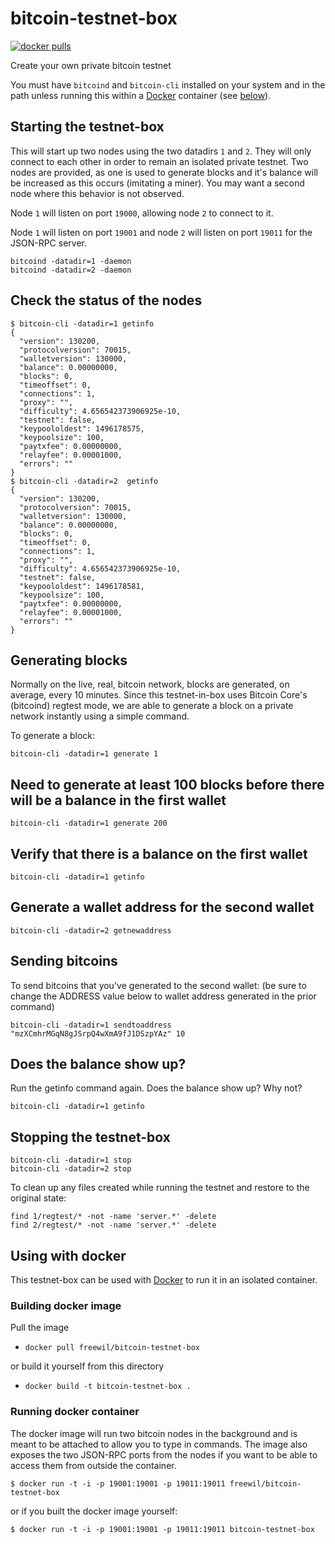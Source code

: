# bitcoin-testnet-box
[![docker pulls](https://img.shields.io/docker/pulls/freewil/bitcoin-testnet-box.svg?style=flat)](https://hub.docker.com/r/freewil/bitcoin-testnet-box/)

Create your own private bitcoin testnet

You must have `bitcoind` and `bitcoin-cli` installed on your system and in the
path unless running this within a [Docker](https://www.docker.com) container
(see [below](#using-with-docker)).

## Starting the testnet-box

This will start up two nodes using the two datadirs `1` and `2`. They
will only connect to each other in order to remain an isolated private testnet.
Two nodes are provided, as one is used to generate blocks and it's balance
will be increased as this occurs (imitating a miner). You may want a second node
where this behavior is not observed.

Node `1` will listen on port `19000`, allowing node `2` to connect to it.

Node `1` will listen on port `19001` and node `2` will listen on port `19011`
for the JSON-RPC server.


```
bitcoind -datadir=1 -daemon
bitcoind -datadir=2 -daemon
```

## Check the status of the nodes

```
$ bitcoin-cli -datadir=1 getinfo
{
  "version": 130200,
  "protocolversion": 70015,
  "walletversion": 130000,
  "balance": 0.00000000,
  "blocks": 0,
  "timeoffset": 0,
  "connections": 1,
  "proxy": "",
  "difficulty": 4.656542373906925e-10,
  "testnet": false,
  "keypoololdest": 1496178575,
  "keypoolsize": 100,
  "paytxfee": 0.00000000,
  "relayfee": 0.00001000,
  "errors": ""
}
$ bitcoin-cli -datadir=2  getinfo
{
  "version": 130200,
  "protocolversion": 70015,
  "walletversion": 130000,
  "balance": 0.00000000,
  "blocks": 0,
  "timeoffset": 0,
  "connections": 1,
  "proxy": "",
  "difficulty": 4.656542373906925e-10,
  "testnet": false,
  "keypoololdest": 1496178581,
  "keypoolsize": 100,
  "paytxfee": 0.00000000,
  "relayfee": 0.00001000,
  "errors": ""
}
```

## Generating blocks

Normally on the live, real, bitcoin network, blocks are generated, on average,
every 10 minutes. Since this testnet-in-box uses Bitcoin Core's (bitcoind)
regtest mode, we are able to generate a block on a private network
instantly using a simple command.

To generate a block:

```
bitcoin-cli -datadir=1 generate 1
```


## Need to generate at least 100 blocks before there will be a balance in the first wallet
```
bitcoin-cli -datadir=1 generate 200
```

## Verify that there is a balance on the first wallet
```
bitcoin-cli -datadir=1 getinfo
```

## Generate a wallet address for the second wallet
```
bitcoin-cli -datadir=2 getnewaddress
```

## Sending bitcoins
To send bitcoins that you've generated to the second wallet: (be sure to change the ADDRESS value below to wallet address generated in the prior command)

```
bitcoin-cli -datadir=1 sendtoaddress "mzXCmhrMGqN8gJSrpQ4wXmA9fJ1DSzpYAz" 10
```

## Does the balance show up?
Run the getinfo command again. Does the balance show up? Why not?
```
bitcoin-cli -datadir=1 getinfo
```


## Stopping the testnet-box

```
bitcoin-cli -datadir=1 stop
bitcoin-cli -datadir=2 stop
```

To clean up any files created while running the testnet and restore to the
original state:

```
find 1/regtest/* -not -name 'server.*' -delete
find 2/regtest/* -not -name 'server.*' -delete
```

## Using with docker
This testnet-box can be used with [Docker](https://www.docker.com/) to run it in
an isolated container.

### Building docker image

Pull the image
  * `docker pull freewil/bitcoin-testnet-box`

or build it yourself from this directory
  * `docker build -t bitcoin-testnet-box .`

### Running docker container
The docker image will run two bitcoin nodes in the background and is meant to be
attached to allow you to type in commands. The image also exposes
the two JSON-RPC ports from the nodes if you want to be able to access them
from outside the container.
      
   `$ docker run -t -i -p 19001:19001 -p 19011:19011 freewil/bitcoin-testnet-box`

or if you built the docker image yourself:

   `$ docker run -t -i -p 19001:19001 -p 19011:19011 bitcoin-testnet-box`

